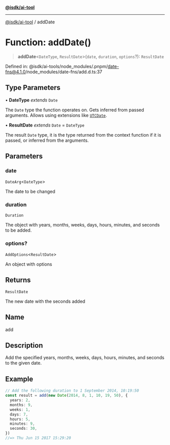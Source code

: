 [**@isdk/ai-tool**](../README.md)

***

[@isdk/ai-tool](../globals.md) / addDate

# Function: addDate()

> **addDate**\<`DateType`, `ResultDate`\>(`date`, `duration`, `options`?): `ResultDate`

Defined in: @isdk/ai-tools/node\_modules/.pnpm/date-fns@4.1.0/node\_modules/date-fns/add.d.ts:37

## Type Parameters

• **DateType** *extends* `Date`

The `Date` type the function operates on. Gets inferred from passed arguments. Allows using extensions like [`UTCDate`](https://github.com/date-fns/utc).

• **ResultDate** *extends* `Date` = `DateType`

The result `Date` type, it is the type returned from the context function if it is passed, or inferred from the arguments.

## Parameters

### date

`DateArg`\<`DateType`\>

The date to be changed

### duration

`Duration`

The object with years, months, weeks, days, hours, minutes, and seconds to be added.

### options?

`AddOptions`\<`ResultDate`\>

An object with options

## Returns

`ResultDate`

The new date with the seconds added

## Name

add

## Description

Add the specified years, months, weeks, days, hours, minutes, and seconds to the given date.

## Example

```ts
// Add the following duration to 1 September 2014, 10:19:50
const result = add(new Date(2014, 8, 1, 10, 19, 50), {
  years: 2,
  months: 9,
  weeks: 1,
  days: 7,
  hours: 5,
  minutes: 9,
  seconds: 30,
})
//=> Thu Jun 15 2017 15:29:20
```
